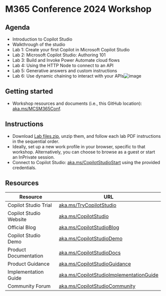 # M365 Conference 2024 Workshop

## Agenda

- Introduction to Copilot Studio 
- Walkthrough of the studio
- Lab 1: Create your first Copilot in Microsoft Copilot Studio
- Lab 2: Microsoft Copilot Studio: Authoring 101
- Lab 3: Build and Invoke Power Automate cloud flows
- Lab 4: Using the HTTP Node to connect to an API
- Lab 5: Generative answers and custom instructions
- Lab 6: Use dynamic chaining to interact with your APIs![image](https://github.com/microsoft/CopilotStudioSamples/assets/37898885/57acfd6c-94bd-4be6-86d8-e184b60baa9e)


## Getting started

- Workshop resources and documents (i.e., this GitHub location): [aka.ms/MCSM365Conf](https://aka.ms/MCSM365Conf).

## Instructions

- Download [Lab files.zip](https://github.com/microsoft/CopilotStudioSamples/raw/master/Conferences/M365%20Conference%202024/Lab%20files.zip ), unzip them, and follow each lab PDF instructions in the sequential order.
- Ideally, set up a new work profile in your browser, specific to that workshop. Alternatively, you can choose to browse as a guest or start an InPrivate session.
- Connect to Copilot Studio: [aka.ms/CopilotStudioStart](https://aka.ms/CopilotStudioStart) using the provided credentials.

## Resources

| Resource | URL |
| --- | --- |
| Copilot Studio Trial | [aka.ms/TryCopilotStudio](https://aka.ms/TryCopilotStudio) |
| Copilot Studio Website | [aka.ms/CopilotStudio](https://aka.ms/CopilotStudio) |
| Official Blog | [aka.ms/CopilotStudioBlog](https://aka.ms/CopilotStudioBlog) |
| Copilot Studio Demo | [aka.ms/CopilotStudioDemo](https://aka.ms/CopilotStudioDemo) |
| Product Documentation | [aka.ms/CopilotStudioDocs](https://aka.ms/CopilotStudioDemo) |
| Product Guidance | [aka.ms/CopilotStudioGuidance](https://aka.ms/CopilotStudioGuidance) |
| Implementation Guide | [aka.ms/CopilotStudioImplementationGuide](https://ka.ms/CopilotStudioImplementationGuide) |
| Community Forum | [aka.ms/CopilotStudioCommunity](https://aka.ms/CopilotStudioCommunity) |
